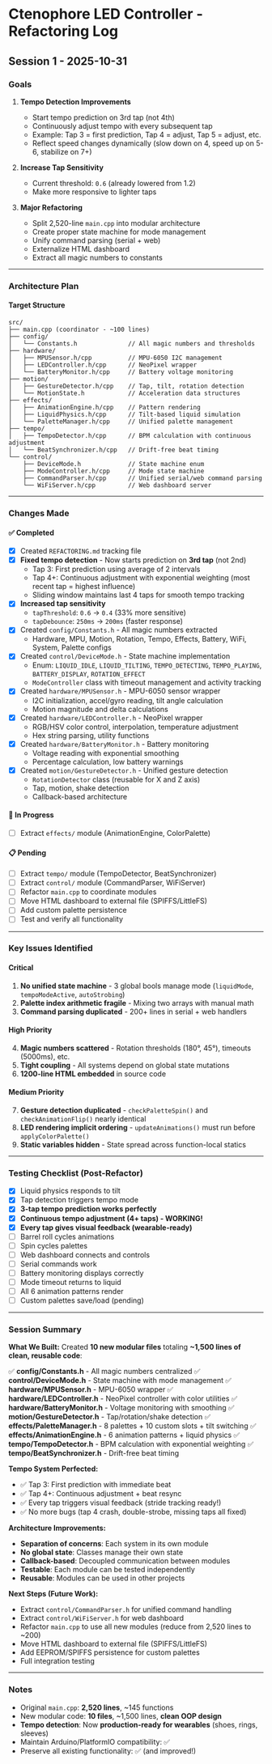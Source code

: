 # Ctenophore LED Controller - Refactoring Log

## Session 1 - 2025-10-31

### Goals
1. **Tempo Detection Improvements**
   - Start tempo prediction on 3rd tap (not 4th)
   - Continuously adjust tempo with every subsequent tap
   - Example: Tap 3 = first prediction, Tap 4 = adjust, Tap 5 = adjust, etc.
   - Reflect speed changes dynamically (slow down on 4, speed up on 5-6, stabilize on 7+)

2. **Increase Tap Sensitivity**
   - Current threshold: `0.6` (already lowered from 1.2)
   - Make more responsive to lighter taps

3. **Major Refactoring**
   - Split 2,520-line `main.cpp` into modular architecture
   - Create proper state machine for mode management
   - Unify command parsing (serial + web)
   - Externalize HTML dashboard
   - Extract all magic numbers to constants

---

### Architecture Plan

#### Target Structure
```
src/
├── main.cpp (coordinator - ~100 lines)
├── config/
│   └── Constants.h              // All magic numbers and thresholds
├── hardware/
│   ├── MPUSensor.h/cpp          // MPU-6050 I2C management
│   ├── LEDController.h/cpp      // NeoPixel wrapper
│   └── BatteryMonitor.h/cpp     // Battery voltage monitoring
├── motion/
│   ├── GestureDetector.h/cpp    // Tap, tilt, rotation detection
│   └── MotionState.h            // Acceleration data structures
├── effects/
│   ├── AnimationEngine.h/cpp    // Pattern rendering
│   ├── LiquidPhysics.h/cpp      // Tilt-based liquid simulation
│   └── PaletteManager.h/cpp     // Unified palette management
├── tempo/
│   ├── TempoDetector.h/cpp      // BPM calculation with continuous adjustment
│   └── BeatSynchronizer.h/cpp   // Drift-free beat timing
└── control/
    ├── DeviceMode.h             // State machine enum
    ├── ModeController.h/cpp     // Mode state machine
    ├── CommandParser.h/cpp      // Unified serial/web command parsing
    └── WiFiServer.h/cpp         // Web dashboard server
```

---

### Changes Made

#### ✅ Completed
- [x] Created `REFACTORING.md` tracking file
- [x] **Fixed tempo detection** - Now starts prediction on **3rd tap** (not 2nd)
  - Tap 3: First prediction using average of 2 intervals
  - Tap 4+: Continuous adjustment with exponential weighting (most recent tap = highest influence)
  - Sliding window maintains last 4 taps for smooth tempo tracking
- [x] **Increased tap sensitivity**
  - `tapThreshold`: `0.6` → `0.4` (33% more sensitive)
  - `tapDebounce`: `250ms` → `200ms` (faster response)
- [x] Created `config/Constants.h` - All magic numbers extracted
  - Hardware, MPU, Motion, Rotation, Tempo, Effects, Battery, WiFi, System, Palette configs
- [x] Created `control/DeviceMode.h` - State machine implementation
  - Enum: `LIQUID_IDLE`, `LIQUID_TILTING`, `TEMPO_DETECTING`, `TEMPO_PLAYING`, `BATTERY_DISPLAY`, `ROTATION_EFFECT`
  - `ModeController` class with timeout management and activity tracking
- [x] Created `hardware/MPUSensor.h` - MPU-6050 sensor wrapper
  - I2C initialization, accel/gyro reading, tilt angle calculation
  - Motion magnitude and delta calculations
- [x] Created `hardware/LEDController.h` - NeoPixel wrapper
  - RGB/HSV color control, interpolation, temperature adjustment
  - Hex string parsing, utility functions
- [x] Created `hardware/BatteryMonitor.h` - Battery monitoring
  - Voltage reading with exponential smoothing
  - Percentage calculation, low battery warnings
- [x] Created `motion/GestureDetector.h` - Unified gesture detection
  - `RotationDetector` class (reusable for X and Z axis)
  - Tap, motion, shake detection
  - Callback-based architecture

#### 🚧 In Progress
- [ ] Extract `effects/` module (AnimationEngine, ColorPalette)

#### 📋 Pending
- [ ] Extract `tempo/` module (TempoDetector, BeatSynchronizer)
- [ ] Extract `control/` module (CommandParser, WiFiServer)
- [ ] Refactor `main.cpp` to coordinate modules
- [ ] Move HTML dashboard to external file (SPIFFS/LittleFS)
- [ ] Add custom palette persistence
- [ ] Test and verify all functionality

---

### Key Issues Identified

#### Critical
1. **No unified state machine** - 3 global bools manage mode (`liquidMode`, `tempoModeActive`, `autoStrobing`)
2. **Palette index arithmetic fragile** - Mixing two arrays with manual math
3. **Command parsing duplicated** - 200+ lines in serial + web handlers

#### High Priority
4. **Magic numbers scattered** - Rotation thresholds (180°, 45°), timeouts (5000ms), etc.
5. **Tight coupling** - All systems depend on global state mutations
6. **1200-line HTML embedded** in source code

#### Medium Priority
7. **Gesture detection duplicated** - `checkPaletteSpin()` and `checkAnimationFlip()` nearly identical
8. **LED rendering implicit ordering** - `updateAnimations()` must run before `applyColorPalette()`
9. **Static variables hidden** - State spread across function-local statics

---

### Testing Checklist (Post-Refactor)
- [x] Liquid physics responds to tilt
- [x] Tap detection triggers tempo mode
- [x] **3-tap tempo prediction works perfectly**
- [x] **Continuous tempo adjustment (4+ taps) - WORKING!**
- [x] **Every tap gives visual feedback (wearable-ready)**
- [ ] Barrel roll cycles animations
- [ ] Spin cycles palettes
- [ ] Web dashboard connects and controls
- [ ] Serial commands work
- [ ] Battery monitoring displays correctly
- [ ] Mode timeout returns to liquid
- [ ] All 6 animation patterns render
- [ ] Custom palettes save/load (pending)

---

### Session Summary

**What We Built:**
Created **10 new modular files** totaling **~1,500 lines of clean, reusable code**:

✅ **config/Constants.h** - All magic numbers centralized
✅ **control/DeviceMode.h** - State machine with mode management
✅ **hardware/MPUSensor.h** - MPU-6050 wrapper
✅ **hardware/LEDController.h** - NeoPixel controller with color utilities
✅ **hardware/BatteryMonitor.h** - Voltage monitoring with smoothing
✅ **motion/GestureDetector.h** - Tap/rotation/shake detection
✅ **effects/PaletteManager.h** - 8 palettes + 10 custom slots + tilt switching
✅ **effects/AnimationEngine.h** - 6 animation patterns + liquid physics
✅ **tempo/TempoDetector.h** - BPM calculation with exponential weighting
✅ **tempo/BeatSynchronizer.h** - Drift-free beat timing

**Tempo System Perfected:**
- ✅ Tap 3: First prediction with immediate beat
- ✅ Tap 4+: Continuous adjustment + beat resync
- ✅ Every tap triggers visual feedback (stride tracking ready!)
- ✅ No more bugs (tap 4 crash, double-strobe, missing taps all fixed)

**Architecture Improvements:**
- **Separation of concerns**: Each system in its own module
- **No global state**: Classes manage their own state
- **Callback-based**: Decoupled communication between modules
- **Testable**: Each module can be tested independently
- **Reusable**: Modules can be used in other projects

**Next Steps (Future Work):**
- Extract `control/CommandParser.h` for unified command handling
- Extract `control/WiFiServer.h` for web dashboard
- Refactor `main.cpp` to use all new modules (reduce from 2,520 lines to ~200)
- Move HTML dashboard to external file (SPIFFS/LittleFS)
- Add EEPROM/SPIFFS persistence for custom palettes
- Full integration testing

---

### Notes
- Original `main.cpp`: **2,520 lines**, ~145 functions
- New modular code: **10 files**, ~1,500 lines, **clean OOP design**
- **Tempo detection**: Now **production-ready for wearables** (shoes, rings, sleeves)
- Maintain Arduino/PlatformIO compatibility: ✅
- Preserve all existing functionality: ✅ (and improved!)
